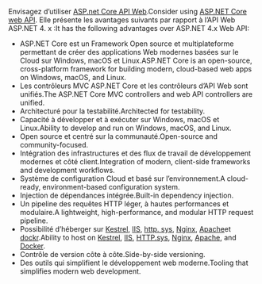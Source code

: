 <span data-ttu-id="9bde7-101">Envisagez d’utiliser [ASP.net Core API Web](/aspnet/core/web-api).</span><span class="sxs-lookup"><span data-stu-id="9bde7-101">Consider using [ASP.NET Core web API](/aspnet/core/web-api).</span></span> <span data-ttu-id="9bde7-102">Elle présente les avantages suivants par rapport à l’API Web ASP.NET 4. x :</span><span class="sxs-lookup"><span data-stu-id="9bde7-102">It has the following advantages over ASP.NET 4.x Web API:</span></span>

* <span data-ttu-id="9bde7-103">ASP.NET Core est un Framework Open source et multiplateforme permettant de créer des applications Web modernes basées sur le Cloud sur Windows, macOS et Linux.</span><span class="sxs-lookup"><span data-stu-id="9bde7-103">ASP.NET Core is an open-source, cross-platform framework for building modern, cloud-based web apps on Windows, macOS, and Linux.</span></span>
* <span data-ttu-id="9bde7-104">Les contrôleurs MVC ASP.NET Core et les contrôleurs d’API Web sont unifiés.</span><span class="sxs-lookup"><span data-stu-id="9bde7-104">The ASP.NET Core MVC controllers and web API controllers are unified.</span></span>
* <span data-ttu-id="9bde7-105">Architecturé pour la testabilité.</span><span class="sxs-lookup"><span data-stu-id="9bde7-105">Architected for testability.</span></span>
* <span data-ttu-id="9bde7-106">Capacité à développer et à exécuter sur Windows, macOS et Linux.</span><span class="sxs-lookup"><span data-stu-id="9bde7-106">Ability to develop and run on Windows, macOS, and Linux.</span></span>
* <span data-ttu-id="9bde7-107">Open source et centré sur la communauté.</span><span class="sxs-lookup"><span data-stu-id="9bde7-107">Open-source and community-focused.</span></span>
* <span data-ttu-id="9bde7-108">Intégration des infrastructures et des flux de travail de développement modernes et côté client.</span><span class="sxs-lookup"><span data-stu-id="9bde7-108">Integration of modern, client-side frameworks and development workflows.</span></span>
* <span data-ttu-id="9bde7-109">Système de configuration Cloud et basé sur l’environnement.</span><span class="sxs-lookup"><span data-stu-id="9bde7-109">A cloud-ready, environment-based configuration system.</span></span>
* <span data-ttu-id="9bde7-110">Injection de dépendances intégrée.</span><span class="sxs-lookup"><span data-stu-id="9bde7-110">Built-in dependency injection.</span></span>
* <span data-ttu-id="9bde7-111">Un pipeline des requêtes HTTP léger, à hautes performances et modulaire.</span><span class="sxs-lookup"><span data-stu-id="9bde7-111">A lightweight, high-performance, and modular HTTP request pipeline.</span></span>
* <span data-ttu-id="9bde7-112">Possibilité d’héberger sur [Kestrel](/aspnet/core/fundamentals/servers/kestrel), [IIS](xref:host-and-deploy/iis/index), [http. sys](xref:fundamentals/servers/httpsys), [Nginx](xref:host-and-deploy/linux-nginx), [Apache](xref:host-and-deploy/linux-apache)et [dockr](xref:host-and-deploy/docker/index).</span><span class="sxs-lookup"><span data-stu-id="9bde7-112">Ability to host on [Kestrel](/aspnet/core/fundamentals/servers/kestrel), [IIS](xref:host-and-deploy/iis/index), [HTTP.sys](xref:fundamentals/servers/httpsys), [Nginx](xref:host-and-deploy/linux-nginx), [Apache](xref:host-and-deploy/linux-apache), and [Docker](xref:host-and-deploy/docker/index).</span></span>
* <span data-ttu-id="9bde7-113">Contrôle de version côte à côte.</span><span class="sxs-lookup"><span data-stu-id="9bde7-113">Side-by-side versioning.</span></span>
* <span data-ttu-id="9bde7-114">Des outils qui simplifient le développement web moderne.</span><span class="sxs-lookup"><span data-stu-id="9bde7-114">Tooling that simplifies modern web development.</span></span>
